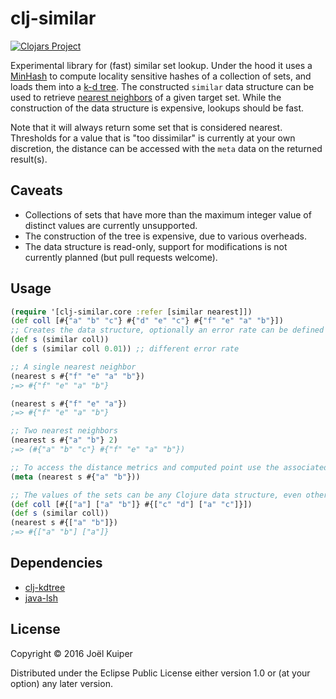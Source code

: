 # clj-similar
[![Clojars Project](https://img.shields.io/clojars/v/clj-similar.svg)](https://clojars.org/clj-similar)

Experimental library for (fast) similar set lookup.
Under the hood it uses a [MinHash](https://en.wikipedia.org/wiki/MinHash) to compute locality sensitive hashes of a collection of sets, and loads them into a [k-d tree](https://en.wikipedia.org/wiki/K-d_tree).
The constructed `similar` data structure can be used to retrieve [nearest neighbors](https://en.wikipedia.org/wiki/Nearest_neighbor_search) of a given target set.
While the construction of the data structure is expensive, lookups should be fast.

Note that it will always return some set that is considered nearest.
Thresholds for a value that is "too dissimilar" is currently at your own discretion, the distance can be accessed with the `meta` data on the returned result(s).


## Caveats
- Collections of sets that have more than the maximum integer value of distinct values are currently unsupported.
- The construction of the tree is expensive, due to various overheads.
- The data structure is read-only, support for modifications is not currently planned (but pull requests welcome).

## Usage

```clojure
(require '[clj-similar.core :refer [similar nearest]])
(def coll [#{"a" "b" "c"} #{"d" "e" "c"} #{"f" "e" "a" "b"}])
;; Creates the data structure, optionally an error rate can be defined (default 0.05)
(def s (similar coll))
(def s (similar coll 0.01)) ;; different error rate

;; A single nearest neighbor
(nearest s #{"f" "e" "a" "b"})
;=> #{"f" "e" "a" "b"}

(nearest s #{"f" "e" "a"})
;=> #{"f" "e" "a" "b"}

;; Two nearest neighbors
(nearest s #{"a" "b"} 2)
;=> (#{"a" "b" "c"} #{"f" "e" "a" "b"})

;; To access the distance metrics and computed point use the associated metadata
(meta (nearest s #{"a" "b"}))

;; The values of the sets can be any Clojure data structure, even other collections
(def coll [#{["a"] ["a" "b"]} #{["c" "d"] ["a" "c"]}])
(def s (similar coll))
(nearest s #{["a" "b"]})
;=> #{["a" "b"] ["a"]}

```

## Dependencies

* [clj-kdtree](https://github.com/abscondment/clj-kdtree)
* [java-lsh](https://github.com/tdebatty/java-LSH)

## License

Copyright © 2016 Joël Kuiper

Distributed under the Eclipse Public License either version 1.0 or (at
your option) any later version.
